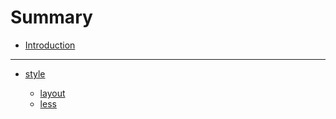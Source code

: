 # Summary

- [Introduction](README.md)

--------------------------------------------------------------------------------

- [style](chapters/style/README.md)

  - [layout](chapters/style/layout.md)
  - [less](chapters/style/less.md)
